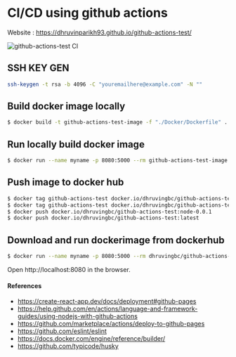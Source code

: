 # CI/CD using github actions

Website : https://dhruvinparikh93.github.io/github-actions-test/

![github-actions-test CI](https://github.com/dhruvinparikh93/github-actions-test/workflows/github-actions-test%20CI/badge.svg?branch=master)

## SSH KEY GEN

```bash
ssh-keygen -t rsa -b 4096 -C "youremailhere@example.com" -N ""
```

## Build docker image locally

```bash
$ docker build -t github-actions-test-image -f "./Docker/Dockerfile" .
```

## Run locally build docker image

```bash
$ docker run --name myname -p 8080:5000 --rm github-actions-test-image:latest
```

## Push image to docker hub

```bash
$ docker tag github-actions-test docker.io/dhruvingbc/github-actions-test:node-0.0.1
$ docker tag github-actions-test docker.io/dhruvingbc/github-actions-test:node-latest
$ docker push docker.io/dhruvingbc/github-actions-test:node-0.0.1
$ docker push docker.io/dhruvingbc/github-actions-test:latest
```

## Download and run dockerimage from dockerhub

```bash
$ docker run --name myname -p 8080:5000 --rm dhruvingbc/github-actions-test:latest
```

Open http://localhost:8080 in the browser.

#### References
- https://create-react-app.dev/docs/deployment#github-pages
- https://help.github.com/en/actions/language-and-framework-guides/using-nodejs-with-github-actions
- https://github.com/marketplace/actions/deploy-to-github-pages
- https://github.com/eslint/eslint
- https://docs.docker.com/engine/reference/builder/
- https://github.com/typicode/husky